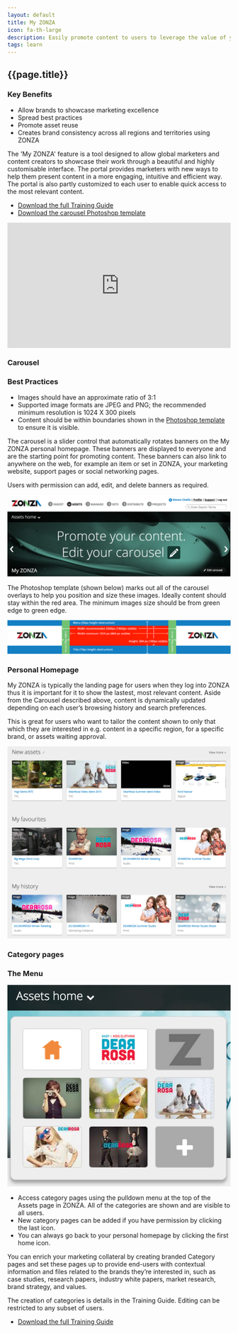 ```yaml
---
layout: default
title: My ZONZA
icon: fa-th-large
description: Easily promote content to users to leverage the value of your assets
tags: learn
---
```



## <i class="fa {{page.icon}}"></i> {{page.title}}

<div class="pull-right">
<h3>Key Benefits</h3>
<ul>
<li>Allow brands to showcase marketing excellence</li>
<li>Spread best practices</li>
<li>Promote asset reuse</li>
<li>Creates brand consistency across all regions and territories using ZONZA</li>
</ul>
</div>

The 'My ZONZA' feature is a tool designed to allow global marketers and
content creators to showcase their work through a beautiful and highly
customisable interface. The portal provides marketers with new ways to help
them present content in a more engaging, intuitive and efficient way. The
portal is also partly customized to each user to enable quick access to the
most relevant content.

<ul class="fa-ul">
    <li>
        <a href="/resources/myzonza-training-guide.pdf"><i class="fa fa-cloud-download"></i> Download the full Training Guide</a>
    </li>
    <li>
        <a href="/resources/myzonza-carousel-specs-with-guides.psd"><i class="fa fa-cloud-download"></i> Download the carousel Photoshop template</a>
    </li>
</ul>

<style>
.embed-container {
    position: relative;
    padding-bottom: 56.25%;
    height: 0;
    overflow: hidden;
    max-width: 100%;
}
.embed-container iframe, .embed-container object, .embed-container embed {
    position: absolute;
    top: 0;
    left: 0;
    width: 100%;
    height: 100%;
}
</style>
<div class='embed-container'><iframe src='http://player.vimeo.com/video/115961197' frameborder='0' webkitAllowFullScreen mozallowfullscreen allowFullScreen></iframe></div>

### Carousel

<div class="pull-right">
<h3>Best Practices</h3>
<ul>
<li>Images should have an approximate ratio of 3:1</li>
<li>Supported image formats are JPEG and PNG; the recommended minimum resolution is 1024 X 300 pixels</li>
<li>Content should be within boundaries shown in the <a href="/resources/myzonza-carousel-specs-with-guides.psd"><i class="fa fa-cloud-download"></i> Photoshop template</a> to ensure it is visible.</li>
</ul>
</div>

The carousel is a slider control that automatically rotates banners on the My
ZONZA personal homepage. These banners are displayed to everyone and are the
starting point for promoting content. These banners can also link to anywhere
on the web, for example an item or set in ZONZA, your marketing website,
support pages or social networking pages.

Users with permission can add, edit, and delete banners as required.

![My ZONZA Carousel](/images/myzonza-carousel.png)

The Photoshop template (shown below) marks out all of the carousel overlays
to help you position and size these images. Ideally content should stay within
the red area. The minimum images size should be from green edge to green edge.


[![My ZONZA Carousel Specs](/resources/myzonza-carousel-specs.png)](/resources/myzonza-carousel-specs-with-guides.psd)

### Personal Homepage

My ZONZA is typically the landing page for users when they log into
ZONZA thus it is important for it to show the lastest, most relevant content.
Aside from the Carousel described above, content is dynamically updated
depending on each user’s browsing history and search preferences.

This is great for users who want to tailor the content shown to only that
which they are interested in e.g. content in a specific region, for a specific
brand, or assets waiting approval.

![My ZONZA Personal Home](/images/myzonza-personal.png)

### Category pages

<div class="pull-right">
<h3>The Menu</h3>
<img src="/images/myzonza-category-menu.png"/>
<ul>
<li>Access category pages using the pulldown menu at the top of the Assets page in
ZONZA. All of the categories are shown and are visible to all users.</li>
<li>New category pages can be added if you have permission by clicking the last
icon.</li>
<li>You can always go back to your personal homepage by clicking the first home icon.</li>
</ul>
</div>

You can enrich your marketing collateral by creating branded Category pages
and set these pages up to provide end-users with contextual information and
files related to the brands they’re interested in, such as case studies,
research papers, industry white papers, market research, brand strategy, and
values.

The creation of categories is details in the Training Guide. Editing can be
restricted to any subset of users.

<ul class="fa-ul">
    <li>
        <a href="/resources/myzonza-training-guide.pdf"><i class="fa fa-cloud-download"></i> Download the full Training Guide</a>
    </li>
</ul>

